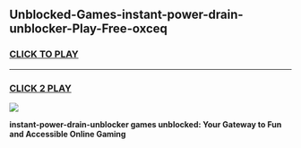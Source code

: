 
## Unblocked-Games-instant-power-drain-unblocker-Play-Free-oxceq
<h3>
<a href="https://premium76.site?title=instant-power-drain-unblocker&ref=18A1">CLICK TO PLAY</a></h3>
<hr>

<h3>
<a href="https://premium76.site?title=instant-power-drain-unblocker&ref=18A1">CLICK 2 PLAY</a>
  
</h3>

<a href="https://premium76.site?title=instant-power-drain-unblocker&ref=18A1"><img src="https://clearcache.store/games.png"></a>


**instant-power-drain-unblocker games unblocked: Your Gateway to Fun and Accessible Online Gaming**
